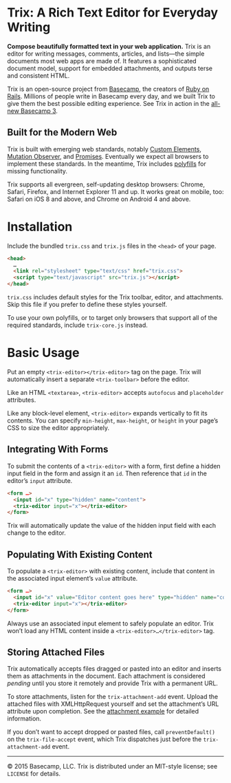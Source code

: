# Trix: A Rich Text Editor for Everyday Writing

**Compose beautifully formatted text in your web application.** Trix is an editor for writing messages, comments, articles, and lists—the simple documents most web apps are made of. It features a sophisticated document model, support for embedded attachments, and outputs terse and consistent HTML.

Trix is an open-source project from [Basecamp](https://basecamp.com/), the creators of [Ruby on Rails](http://rubyonrails.org/). Millions of people write in Basecamp every day, and we built Trix to give them the best possible editing experience. See Trix in action in the [all-new Basecamp 3](https://basecamp.com/3-is-coming).

## Built for the Modern Web

Trix is built with emerging web standards, notably [Custom Elements](http://www.w3.org/TR/custom-elements/), [Mutation Observer](https://dom.spec.whatwg.org/#mutation-observers), and [Promises](https://people.mozilla.org/~jorendorff/es6-draft.html#sec-promise-objects). Eventually we expect all browsers to implement these standards. In the meantime, Trix includes [polyfills](https://en.wikipedia.org/wiki/Polyfill) for missing functionality.

Trix supports all evergreen, self-updating desktop browsers: Chrome, Safari, Firefox, and Internet Explorer 11 and up. It works great on mobile, too: Safari on iOS 8 and above, and Chrome on Android 4 and above.

# Installation

Include the bundled `trix.css` and `trix.js` files in the `<head>` of your page.

```html
<head>
  …
  <link rel="stylesheet" type="text/css" href="trix.css">
  <script type="text/javascript" src="trix.js"></script>
</head>
```

`trix.css` includes default styles for the Trix toolbar, editor, and attachments. Skip this file if you prefer to define these styles yourself.

To use your own polyfills, or to target only browsers that support all of the required standards, include `trix-core.js` instead.

# Basic Usage

Put an empty `<trix-editor></trix-editor>` tag on the page. Trix will automatically insert a separate `<trix-toolbar>` before the editor.

Like an HTML `<textarea>`, `<trix-editor>` accepts `autofocus` and `placeholder` attributes.

Like any block-level element, `<trix-editor>` expands vertically to fit its contents. You can specify `min-height`, `max-height`, or `height` in your page’s CSS to size the editor appropriately.

## Integrating With Forms

To submit the contents of a `<trix-editor>` with a form, first define a hidden input field in the form and assign it an `id`. Then reference that `id` in the editor’s `input` attribute.

```html
<form …>
  <input id="x" type="hidden" name="content">
  <trix-editor input="x"></trix-editor>
</form>
```

Trix will automatically update the value of the hidden input field with each change to the editor.

## Populating With Existing Content

To populate a `<trix-editor>` with existing content, include that content in the associated input element’s `value` attribute.

```html
<form …>
  <input id="x" value="Editor content goes here" type="hidden" name="content">
  <trix-editor input="x"></trix-editor>
</form>
```

Always use an associated input element to safely populate an editor. Trix won’t load any HTML content inside a `<trix-editor>…</trix-editor>` tag.

## Storing Attached Files

Trix automatically accepts files dragged or pasted into an editor and inserts them as attachments in the document. Each attachment is considered _pending_ until you store it remotely and provide Trix with a permanent URL.

To store attachments, listen for the `trix-attachment-add` event. Upload the attached files with XMLHttpRequest yourself and set the attachment’s URL attribute upon completion. See the [attachment example](…) for detailed information.

If you don’t want to accept dropped or pasted files, call `preventDefault()` on the `trix-file-accept` event, which Trix dispatches just before the `trix-attachment-add` event.

---

© 2015 Basecamp, LLC. Trix is distributed under an MIT-style license; see `LICENSE` for details.
